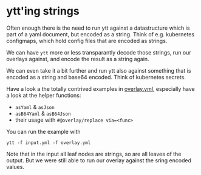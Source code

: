 # ytt'ing strings

Often enough there is the need to run ytt against a datastructure which
is part of a yaml document, but encoded as a string.
Think of e.g. kubernetes configmaps, which hold config files that are
encoded as strings.

We can have `ytt` more or less transparantly decode those strings,
run our overlays against, and encode the result as a string again.

We can even take it a bit further and run ytt also against something that is
encoded as a string and base64 encoded.
Think of kubernetes secrets.

Have a look a the totally contrived examples in [overlay.yml](./overlay.yml),
especially have
a look at the helper functions:
- `asYaml` & `asJson`
- `asB64Yaml` & `asB64Json`
- their usage with `#@overlay/replace via=<func>`

You can run the example with
```
ytt -f input.yml -f overlay.yml
```

Note that in the input all leaf nodes are strings, so are all leaves of the
output. But we were still able to run our overlay against the sring encoded
values.
